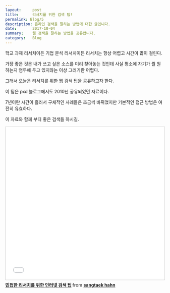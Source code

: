 ```yaml
---
layout:     post
title:      리서치를 위한 검색 팁! 
permalink: Blog/5
description: 온라인 검색을 잘하는 방법에 대한 글입니다.
date:       2017-10-04
summary:    웹 검색을 잘하는 방법을 공유합니다.
category: 	Blog
---
```


학교 과제 리서치이든 기업 분석 리서치이든 리서치는 항상 어렵고 시간이 많이 걸린다. 

가장 좋은 것은 내가 쓰고 싶은 소스를 미리 찾아놓는 것인데 사실 평소에 자기가 뭘 원하는지 염두해 두고 있지않는 이상 그러기란 어렵다.

그래서 오늘은 리서치를 위한 웹 검색 팁을 공유하고자 한다.

이 팁은 pxd 블로그에서도 2010년 공유되었던 자료이다.

7년이란 시간이 흘러서 구체적인 사례들은 조금씩 바뀌었지만 기본적인 접근 방법은 여전히 유효하다. 

이 자료와 함께 부디 좋은 검색들 하시길.

<iframe src="//www.slideshare.net/slideshow/embed_code/key/D5GagnQaGfLs8K" width="595" height="485" frameborder="0" marginwidth="0" marginheight="0" scrolling="no" style="border:1px solid #CCC; border-width:1px; margin-bottom:5px; text-align:center; max-width: 100%;" allowfullscreen> </iframe> 

<div style="margin-bottom:5px"> <strong> <a href="//www.slideshare.net/taekie/rapid-research-hhg" title="민첩한 리서치를 위한 인터넷 검색 팁" target="_blank">민첩한 리서치를 위한 인터넷 검색 팁</a> </strong> from <strong><a href="https://www.slideshare.net/taekie" target="_blank">sangtaek hahn</a></strong> </div> 